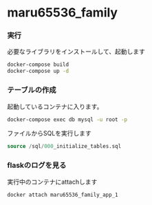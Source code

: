 # maru65536_family

### 実行

必要なライブラリをインストールして、起動します
```bash
docker-compose build
docker-compose up -d
```

### テーブルの作成

起動しているコンテナに入ります。

```bash
docker-compose exec db mysql -u root -p
```

ファイルからSQLを実行します

```sql
source /sql/000_initialize_tables.sql
```

### flaskのログを見る

実行中のコンテナにattachします
```bash
docker attach maru65536_family_app_1
```